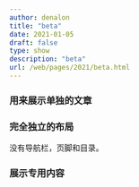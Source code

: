 ```yaml
---
author: denalon
title: "beta"
date: 2021-01-05
draft: false
type: show
description: "beta"
url: /web/pages/2021/beta.html
---
```


### 用来展示单独的文章

### 完全独立的布局

没有导航栏，页脚和目录。

### 展示专用内容
